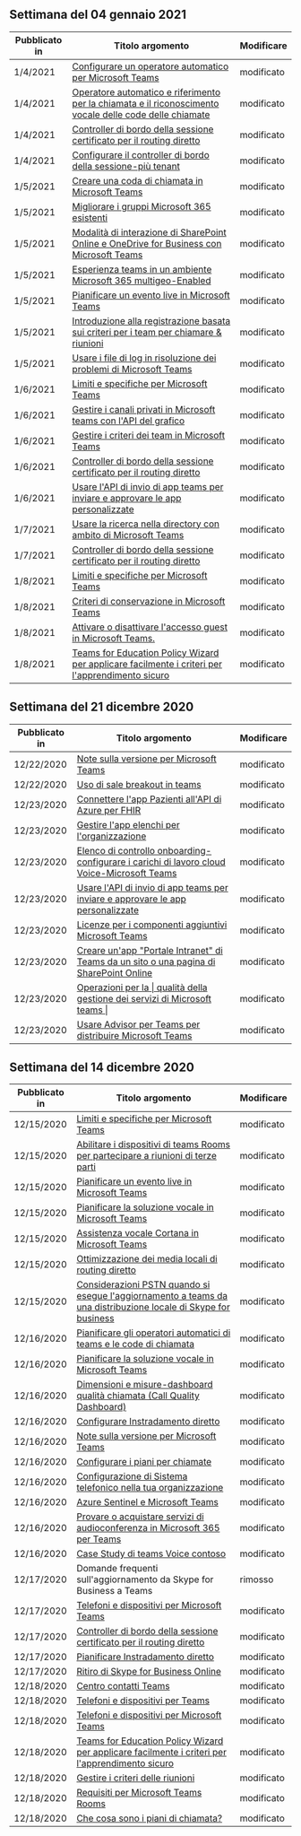 <!-- This file is generated automatically each week. Changes made to this file will be overwritten.-->




## <a name="week-of-january-04-2021"></a>Settimana del 04 gennaio 2021


| Pubblicato in |Titolo argomento | Modificare |
|------|------------|--------|
| 1/4/2021 | [Configurare un operatore automatico per Microsoft Teams](/MicrosoftTeams/create-a-phone-system-auto-attendant) | modificato |
| 1/4/2021 | [Operatore automatico e riferimento per la chiamata e il riconoscimento vocale delle code delle chiamate](/MicrosoftTeams/dial-voice-reference) | modificato |
| 1/4/2021 | [Controller di bordo della sessione certificato per il routing diretto](/MicrosoftTeams/direct-routing-border-controllers) | modificato |
| 1/4/2021 | [Configurare il controller di bordo della sessione-più tenant](/MicrosoftTeams/direct-routing-sbc-multiple-tenants) | modificato |
| 1/5/2021 | [Creare una coda di chiamata in Microsoft Teams](/MicrosoftTeams/create-a-phone-system-call-queue) | modificato |
| 1/5/2021 | [Migliorare i gruppi Microsoft 365 esistenti](/MicrosoftTeams/enhance-office-365-groups) | modificato |
| 1/5/2021 | [Modalità di interazione di SharePoint Online e OneDrive for Business con Microsoft Teams](/MicrosoftTeams/sharepoint-onedrive-interact) | modificato |
| 1/5/2021 | [Esperienza teams in un ambiente Microsoft 365 multigeo-Enabled](/MicrosoftTeams/teams-experience-o365odb-spo-multi-geo) | modificato |
| 1/5/2021 | [Pianificare un evento live in Microsoft Teams](/MicrosoftTeams/teams-live-events/plan-for-teams-live-events) | modificato |
| 1/5/2021 | [Introduzione alla registrazione basata sui criteri per i team per chiamare & riunioni](/MicrosoftTeams/teams-recording-policy) | modificato |
| 1/5/2021 | [Usare i file di log in risoluzione dei problemi di Microsoft Teams](/MicrosoftTeams/log-files) | modificato |
| 1/6/2021 | [Limiti e specifiche per Microsoft Teams](/MicrosoftTeams/limits-specifications-teams) | modificato |
| 1/6/2021 | [Gestire i canali privati in Microsoft teams con l'API del grafico](/MicrosoftTeams/private-channels-life-cycle-management) | modificato |
| 1/6/2021 | [Gestire i criteri dei team in Microsoft Teams](/MicrosoftTeams/teams-policies) | modificato |
| 1/6/2021 | [Controller di bordo della sessione certificato per il routing diretto](/MicrosoftTeams/direct-routing-border-controllers) | modificato |
| 1/6/2021 | [Usare l'API di invio di app teams per inviare e approvare le app personalizzate](/MicrosoftTeams/submit-approve-custom-apps) | modificato |
| 1/7/2021 | [Usare la ricerca nella directory con ambito di Microsoft Teams](/MicrosoftTeams/teams-scoped-directory-search) | modificato |
| 1/7/2021 | [Controller di bordo della sessione certificato per il routing diretto](/MicrosoftTeams/direct-routing-border-controllers) | modificato |
| 1/8/2021 | [Limiti e specifiche per Microsoft Teams](/MicrosoftTeams/limits-specifications-teams) | modificato |
| 1/8/2021 | [Criteri di conservazione in Microsoft Teams](/MicrosoftTeams/retention-policies) | modificato |
| 1/8/2021 | [Attivare o disattivare l'accesso guest in Microsoft Teams.](/MicrosoftTeams/set-up-guests) | modificato |
| 1/8/2021 | [Teams for Education Policy Wizard per applicare facilmente i criteri per l'apprendimento sicuro](/MicrosoftTeams/easy-policy-setup-edu) | modificato |


## <a name="week-of-december-21-2020"></a>Settimana del 21 dicembre 2020


| Pubblicato in |Titolo argomento | Modificare |
|------|------------|--------|
| 12/22/2020 | [Note sulla versione per Microsoft Teams](/MicrosoftTeams/release-notes/release-notes) | modificato |
| 12/22/2020 | [Uso di sale breakout in teams](/MicrosoftTeams/using-breakout-rooms) | modificato |
| 12/23/2020 | [Connettere l'app Pazienti all'API di Azure per FHIR](/MicrosoftTeams/expand-teams-across-your-org/healthcare/patients-app-connect-azure-api-fhir) | modificato |
| 12/23/2020 | [Gestire l'app elenchi per l'organizzazione](/MicrosoftTeams/manage-lists-app) | modificato |
| 12/23/2020 | [Elenco di controllo onboarding-configurare i carichi di lavoro cloud Voice-Microsoft Teams](/MicrosoftTeams/onboarding-checklist-configure-cloud-voice-workloads-in-microsoft-teams) | modificato |
| 12/23/2020 | [Usare l'API di invio di app teams per inviare e approvare le app personalizzate](/MicrosoftTeams/submit-approve-custom-apps) | modificato |
| 12/23/2020 | [Licenze per i componenti aggiuntivi Microsoft Teams](/MicrosoftTeams/teams-add-on-licensing/microsoft-teams-add-on-licensing) | modificato |
| 12/23/2020 | [Creare un'app "Portale Intranet" di Teams da un sito o una pagina di SharePoint Online](/MicrosoftTeams/teams-standalone-static-tabs-using-spo-sites) | modificato |
| 12/23/2020 | [Operazioni per la \| qualità della gestione dei servizi di Microsoft teams \|](/MicrosoftTeams/upgrade-operate-my-service) | modificato |
| 12/23/2020 | [Usare Advisor per Teams per distribuire Microsoft Teams](/MicrosoftTeams/use-advisor-teams-roll-out) | modificato |


## <a name="week-of-december-14-2020"></a>Settimana del 14 dicembre 2020


| Pubblicato in |Titolo argomento | Modificare |
|------|------------|--------|
| 12/15/2020 | [Limiti e specifiche per Microsoft Teams](/MicrosoftTeams/limits-specifications-teams) | modificato |
| 12/15/2020 | [Abilitare i dispositivi di teams Rooms per partecipare a riunioni di terze parti](/MicrosoftTeams/rooms/third-party-join) | modificato |
| 12/15/2020 | [Pianificare un evento live in Microsoft Teams](/MicrosoftTeams/teams-live-events/plan-for-teams-live-events) | modificato |
| 12/15/2020 | [Pianificare la soluzione vocale in Microsoft Teams](/MicrosoftTeams/cloud-voice-landing-page) | modificato |
| 12/15/2020 | [Assistenza vocale Cortana in Microsoft Teams](/MicrosoftTeams/cortana-in-teams) | modificato |
| 12/15/2020 | [Ottimizzazione dei media locali di routing diretto](/MicrosoftTeams/direct-routing-media-optimization) | modificato |
| 12/15/2020 | [Considerazioni PSTN quando si esegue l'aggiornamento a teams da una distribuzione locale di Skype for business](/MicrosoftTeams/upgrade-to-teams-on-prem-pstn-considerations) | modificato |
| 12/16/2020 | [Pianificare gli operatori automatici di teams e le code di chiamata](/MicrosoftTeams/plan-auto-attendant-call-queue) | modificato |
| 12/16/2020 | [Pianificare la soluzione vocale in Microsoft Teams](/MicrosoftTeams/cloud-voice-landing-page) | modificato |
| 12/16/2020 | [Dimensioni e misure-dashboard qualità chiamata (Call Quality Dashboard)](/MicrosoftTeams/dimensions-and-measures-available-in-call-quality-dashboard) | modificato |
| 12/16/2020 | [Configurare Instradamento diretto](/MicrosoftTeams/direct-routing-configure) | modificato |
| 12/16/2020 | [Note sulla versione per Microsoft Teams](/MicrosoftTeams/release-notes/release-notes) | modificato |
| 12/16/2020 | [Configurare i piani per chiamate](/MicrosoftTeams/set-up-calling-plans) | modificato |
| 12/16/2020 | [Configurazione di Sistema telefonico nella tua organizzazione](/MicrosoftTeams/setting-up-your-phone-system) | modificato |
| 12/16/2020 | [Azure Sentinel e Microsoft Teams](/MicrosoftTeams/teams-sentinel-guide) | modificato |
| 12/16/2020 | [Provare o acquistare servizi di audioconferenza in Microsoft 365 per Teams](/MicrosoftTeams/try-or-purchase-audio-conferencing-in-office-365-for-teams) | modificato |
| 12/16/2020 | [Case Study di teams Voice contoso](/MicrosoftTeams/voice-case-study-overview) | modificato |
| 12/17/2020 | Domande frequenti sull'aggiornamento da Skype for Business a Teams | rimosso |
| 12/17/2020 | [Telefoni e dispositivi per Microsoft Teams](/MicrosoftTeams/devices/usb-devices) | modificato |
| 12/17/2020 | [Controller di bordo della sessione certificato per il routing diretto](/MicrosoftTeams/direct-routing-border-controllers) | modificato |
| 12/17/2020 | [Pianificare Instradamento diretto](/MicrosoftTeams/direct-routing-plan) | modificato |
| 12/17/2020 | [Ritiro di Skype for Business Online](/MicrosoftTeams/skype-for-business-online-retirement) | modificato |
| 12/18/2020 | [Centro contatti Teams](/MicrosoftTeams/teams-contact-center) | modificato |
| 12/18/2020 | [Telefoni e dispositivi per Teams](/MicrosoftTeams/devices/teams-ip-phones) | modificato |
| 12/18/2020 | [Telefoni e dispositivi per Microsoft Teams](/MicrosoftTeams/devices/usb-devices) | modificato |
| 12/18/2020 | [Teams for Education Policy Wizard per applicare facilmente i criteri per l'apprendimento sicuro](/MicrosoftTeams/easy-policy-setup-edu) | modificato |
| 12/18/2020 | [Gestire i criteri delle riunioni](/MicrosoftTeams/meeting-policies-in-teams) | modificato |
| 12/18/2020 | [Requisiti per Microsoft Teams Rooms](/MicrosoftTeams/rooms/requirements) | modificato |
| 12/18/2020 | [Che cosa sono i piani di chiamata?](/MicrosoftTeams/what-are-dial-plans) | modificato |
